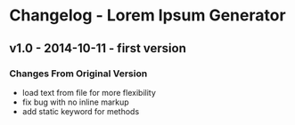 # Changelog - Lorem Ipsum Generator

## v1.0 - 2014-10-11 - first version

### Changes From Original Version

* load text from file for more flexibility
* fix bug with no inline markup
* add static keyword for methods
